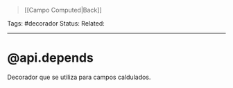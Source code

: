 > [[Campo Computed|Back]]

Tags: #decorador 
Status: 
Related: 

___

# @api.depends

Decorador que se utiliza para campos caldulados.


